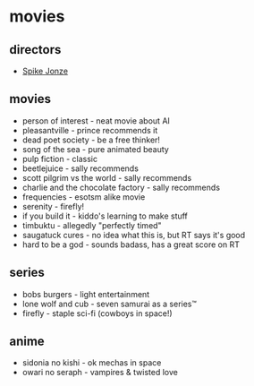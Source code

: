 # movies

## directors
- [Spike Jonze](http://www.imdb.com/name/nm0005069/)

## movies
- person of interest - neat movie about AI
- pleasantville - prince recommends it
- dead poet society - be a free thinker!
- song of the sea - pure animated beauty
- pulp fiction - classic
- beetlejuice - sally recommends
- scott pilgrim vs the world - sally recommends
- charlie and the chocolate factory - sally recommends
- frequencies - esotsm alike movie
- serenity - firefly!
- if you build it - kiddo's learning to make stuff
- timbuktu - allegedly "perfectly timed"
- saugatuck cures - no idea what this is, but RT says it's good
- hard to be a god - sounds badass, has a great score on RT

## series
- bobs burgers - light entertainment
- lone wolf and cub - seven samurai as a series™
- firefly - staple sci-fi (cowboys in space!)

## anime
- sidonia no kishi - ok mechas in space
- owari no seraph - vampires & twisted love
